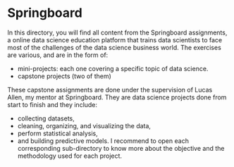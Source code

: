 # Springboard
In this directory, you will find all content from the Springboard assignments, a online data science education platform that trains data scientists to face most of the challenges of the data science business world. The exercises are various, and are in the form of:
- mini-projects: each one covering a specific topic of data science.
- capstone projects (two of them)

These capstone assignments are done under the supervision of Lucas Allen, my mentor at Springboard. They are data science projects done from start to finish and they include: 
- collecting datasets,
- cleaning, organizing, and visualizing the data, 
- perform statistical analysis,
- and building predictive models. 
I recommend to open each corresponding sub-directory to know more about the objective and the methodology used for each project.
